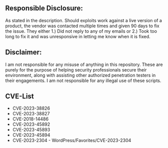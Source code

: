 ## Responsible Disclosure:

As stated in the description. Should exploits work against a live version of a product, the vendor was contacted multiple times and given 90 days to fix the issue. They either 1.) Did not reply to any of my emails or 2.) Took too long to fix it and was unresponsive in letting me know when it is fixed.

## Disclaimer:

I am not responsible for any misuse of anything in this repository. These are purely for the purpose of helping security professionals secure their environment, along with assisting other authorized penetration testers in their engagements. I am not responsible for any illegal use of these scripts.

## CVE-List

* CVE-2023-38826
* CVE-2023-38827
* CVE-2018-14486
* CVE-2023-45892
* CVE-2023-45893
* CVE-2023-45894
* CVE-2023-2304 - WordPress/Favorites/CVE-2023-2304
